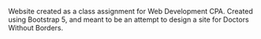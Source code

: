 Website created as a class assignment for Web Development CPA. Created using Bootstrap 5, and meant to be an attempt to design a site for Doctors Without Borders.
